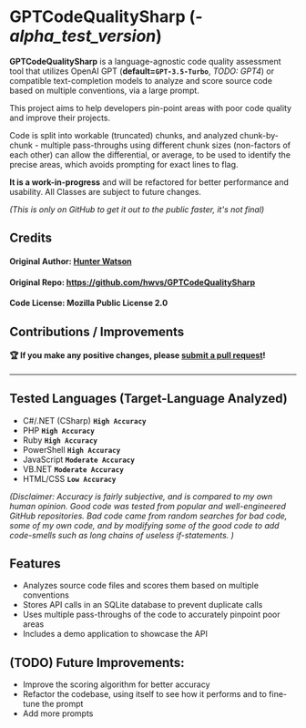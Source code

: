 # GPTCodeQualitySharp (*-alpha_test_version*)

__GPTCodeQualitySharp__ is a language-agnostic code quality assessment tool that utilizes OpenAI GPT (**default=`GPT-3.5-Turbo`**, *TODO: GPT4*) or compatible text-completion models to analyze and score source code based on multiple conventions, via a large prompt.

This project aims to help developers pin-point areas with poor code quality and improve their projects.

Code is split into workable (truncated) chunks, and analyzed chunk-by-chunk - multiple pass-throughs using different chunk sizes (non-factors of each other) can allow the differential, or average, to be used to identify the precise areas, which avoids prompting for exact lines to flag.

__It is a work-in-progress__ and will be refactored for better performance and usability. All Classes are subject to future changes.

*(This is only on GitHub to get it out to the public faster, it's not final)*

## Credits
#### **Original Author**: [Hunter Watson](https://github.com/hwvs)
#### **Original Repo**: https://github.com/hwvs/GPTCodeQualitySharp
#### **Code License**: Mozilla Public License 2.0
## Contributions / Improvements
#### 🏆 If you make any positive changes, please [submit a pull request](https://github.com/hwvs/GPTCodeQualitySharp/pulls)!

---

## Tested Languages (Target-Language Analyzed)
- C#/.NET (CSharp) **`High Accuracy`**
- PHP **`High Accuracy`**
- Ruby **`High Accuracy`**
- PowerShell **`High Accuracy`**
- JavaScript **`Moderate Accuracy`**
- VB.NET **`Moderate Accuracy`**
- HTML/CSS **`Low Accuracy`**
  
*(Disclaimer: Accuracy is fairly subjective, and is compared to my own human opinion. Good code was tested from popular and well-engineered GitHub repositories. Bad code came from random searches for bad code, some of my own code, and by modifying some of the good code to add code-smells such as long chains of useless if-statements. )*

## Features

- Analyzes source code files and scores them based on multiple conventions
- Stores API calls in an SQLite database to prevent duplicate calls
- Uses multiple pass-throughs of the code to accurately pinpoint poor areas
- Includes a demo application to showcase the API

## (TODO) Future Improvements:

- Improve the scoring algorithm for better accuracy
- Refactor the codebase, using itself to see how it performs and to fine-tune the prompt
- Add more prompts
